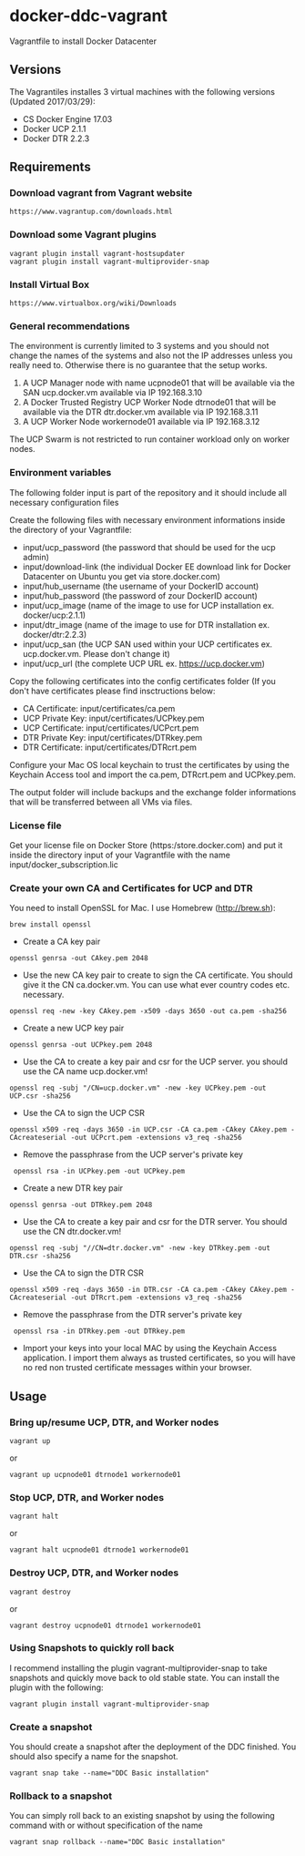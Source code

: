 # docker-ddc-vagrant
Vagrantfile to install Docker Datacenter

## Versions

The Vagrantiles installes 3 virtual machines with the following versions (Updated 2017/03/29):

 * CS Docker Engine 17.03
 * Docker UCP 2.1.1
 * Docker DTR 2.2.3

## Requirements

### Download vagrant from Vagrant website

```
https://www.vagrantup.com/downloads.html
```

### Download some Vagrant plugins

```
vagrant plugin install vagrant-hostsupdater
vagrant plugin install vagrant-multiprovider-snap
```

### Install Virtual Box

```
https://www.virtualbox.org/wiki/Downloads
```

### General recommendations

The environment is currently limited to 3 systems and you should not change the names of the systems and also not the IP addresses unless you really need to. Otherwise there is no guarantee that the setup works.

1. A UCP Manager node with name ucpnode01 that will be available via the SAN ucp.docker.vm available via IP 192.168.3.10
2. A Docker Trusted Registry UCP Worker Node dtrnode01 that will be available via the DTR dtr.docker.vm available via IP 192.168.3.11
3. A UCP Worker Node workernode01 available via IP 192.168.3.12

The UCP Swarm is not restricted to run container workload only on worker nodes.

### Environment variables

The following folder input is part of the repository and it should include all necessary configuration files

Create the following files with necessary environment informations inside the directory of your Vagrantfile:

* input/ucp_password (the password that should be used for the ucp admin)
* input/download-link (the individual Docker EE download link for Docker Datacenter on Ubuntu you get via store.docker.com)
* input/hub_username (the username of your DockerID account)
* input/hub_password (the password of zour DockerID account)
* input/ucp_image (name of the image to use for UCP installation ex. docker/ucp:2.1.1)
* input/dtr_image (name of the image to use for DTR installation ex. docker/dtr:2.2.3)
* input/ucp_san (the UCP SAN used within your UCP certificates ex. ucp.docker.vm. Please don't change it)
* input/ucp_url (the complete UCP URL ex. https://ucp.docker.vm)

Copy the following certificates into the config certificates folder (If you don't have certificates please find insctructions below:

* CA Certificate: input/certificates/ca.pem
* UCP Private Key: input/certificates/UCPkey.pem
* UCP Certificate: input/certificates/UCPcrt.pem
* DTR Private Key: input/certificates/DTRkey.pem
* DTR Certificate: input/certificates/DTRcrt.pem

Configure your Mac OS local keychain to trust the certificates by using the Keychain Access tool and import the ca.pem, DTRcrt.pem and UCPkey.pem.

The output folder will include backups and the exchange folder informations that will be transferred between all VMs via files.

### License file

Get your license file on Docker Store (https:/store.docker.com) and put it inside the directory input of your Vagrantfile with the name input/docker_subscription.lic

### Create your own CA and Certificates for UCP and DTR

You need to install OpenSSL for Mac. I use Homebrew (http://brew.sh):

```
brew install openssl
```

* Create a CA key pair

```
openssl genrsa -out CAkey.pem 2048
```

* Use the new CA key pair to create to sign the CA certificate. You should give it the CN ca.docker.vm. You can use what ever country codes etc. necessary.

```
openssl req -new -key CAkey.pem -x509 -days 3650 -out ca.pem -sha256
```

* Create a new UCP key pair

```
openssl genrsa -out UCPkey.pem 2048
```

* Use the CA to create a key pair and csr for the UCP server. you should use the CA name ucp.docker.vm!

```
openssl req -subj "/CN=ucp.docker.vm" -new -key UCPkey.pem -out UCP.csr -sha256
```

* Use the CA to sign the UCP CSR

```
openssl x509 -req -days 3650 -in UCP.csr -CA ca.pem -CAkey CAkey.pem -CAcreateserial -out UCPcrt.pem -extensions v3_req -sha256
```

* Remove the passphrase from the UCP server's private key

```
 openssl rsa -in UCPkey.pem -out UCPkey.pem
```

* Create a new DTR key pair

```
openssl genrsa -out DTRkey.pem 2048
```

* Use the CA to create a key pair and csr for the DTR server. You should use the CN dtr.docker.vm!

```
openssl req -subj "//CN=dtr.docker.vm" -new -key DTRkey.pem -out DTR.csr -sha256
```

* Use the CA to sign the DTR CSR

```
openssl x509 -req -days 3650 -in DTR.csr -CA ca.pem -CAkey CAkey.pem -CAcreateserial -out DTRcrt.pem -extensions v3_req -sha256
```

* Remove the passphrase from the DTR server's private key

```
 openssl rsa -in DTRkey.pem -out DTRkey.pem
```

* Import your keys into your local MAC by using the Keychain Access application. I import them always as trusted certificates, so you will have no red non trusted certificate messages within your browser.

## Usage

### Bring up/resume UCP, DTR, and Worker nodes

```
vagrant up
```
or

```
vagrant up ucpnode01 dtrnode1 workernode01
```

### Stop UCP, DTR, and Worker nodes

```
vagrant halt
```
or

```
vagrant halt ucpnode01 dtrnode1 workernode01
```
### Destroy UCP, DTR, and Worker nodes

```
vagrant destroy
```
or

```
vagrant destroy ucpnode01 dtrnode1 workernode01
```
### Using Snapshots to quickly roll back

I recommend installing the plugin vagrant-multiprovider-snap to take snapshots and quickly move back to old stable state. You can install the plugin with the following:

```
vagrant plugin install vagrant-multiprovider-snap
```

### Create a snapshot

You should create a snapshot after the deployment of the DDC finished. You should also specify a name for the snapshot.

```
vagrant snap take --name="DDC Basic installation"
```

### Rollback to a snapshot

You can simply roll back to an existing snapshot by using the following command with or without specification of the name

```
vagrant snap rollback --name="DDC Basic installation"
```
